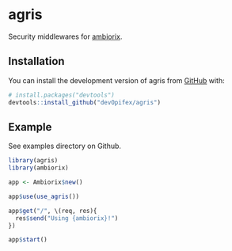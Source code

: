 <!-- badges: start -->
<!-- badges: end -->

# agris

Security middlewares for [ambiorix](https://ambiorix.dev).

## Installation

You can install the development version of agris from
[GitHub](https://github.com/devOpifex/agris) with:

``` r
# install.packages("devtools")
devtools::install_github("devOpifex/agris")
```

## Example

See examples directory on Github.

``` r
library(agris)
library(ambiorix)

app <- Ambiorix$new()

app$use(use_agris())

app$get("/", \(req, res){
  res$send("Using {ambiorix}!")
})

app$start()
```

